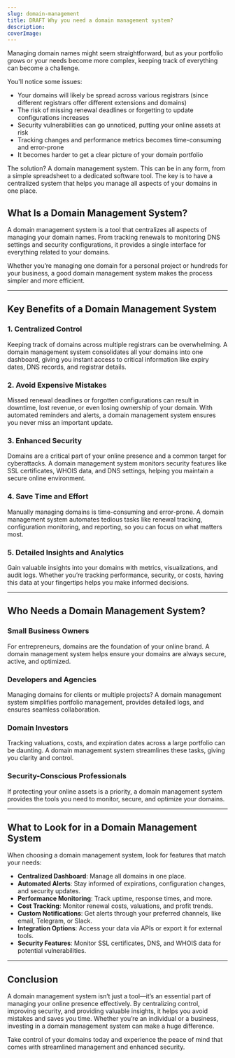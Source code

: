 ```yaml
---
slug: domain-management
title: DRAFT Why you need a domain management system?
description: 
coverImage: 
---
```


Managing domain names might seem straightforward, but as your portfolio grows or your needs become more complex, keeping track of everything can become a challenge.

You'll notice some issues:
- Your domains will likely be spread across various registrars (since different registrars offer different extensions and domains)
- The risk of missing renewal deadlines or forgetting to update configurations increases
- Security vulnerabilities can go unnoticed, putting your online assets at risk
- Tracking changes and performance metrics becomes time-consuming and error-prone
- It becomes harder to get a clear picture of your domain portfolio

The solution? A domain management system.
This can be in any form, from a simple spreadsheet to a dedicated software tool. The key is to have a centralized system that helps you manage all aspects of your domains in one place.

## What Is a Domain Management System?

A domain management system is a tool that centralizes all aspects of managing your domain names. From tracking renewals to monitoring DNS settings and security configurations, it provides a single interface for everything related to your domains.

Whether you’re managing one domain for a personal project or hundreds for your business, a good domain management system makes the process simpler and more efficient.

---

## Key Benefits of a Domain Management System

### 1. **Centralized Control**
Keeping track of domains across multiple registrars can be overwhelming. A domain management system consolidates all your domains into one dashboard, giving you instant access to critical information like expiry dates, DNS records, and registrar details.

### 2. **Avoid Expensive Mistakes**
Missed renewal deadlines or forgotten configurations can result in downtime, lost revenue, or even losing ownership of your domain. With automated reminders and alerts, a domain management system ensures you never miss an important update.

### 3. **Enhanced Security**
Domains are a critical part of your online presence and a common target for cyberattacks. A domain management system monitors security features like SSL certificates, WHOIS data, and DNS settings, helping you maintain a secure online environment.

### 4. **Save Time and Effort**
Manually managing domains is time-consuming and error-prone. A domain management system automates tedious tasks like renewal tracking, configuration monitoring, and reporting, so you can focus on what matters most.

### 5. **Detailed Insights and Analytics**
Gain valuable insights into your domains with metrics, visualizations, and audit logs. Whether you’re tracking performance, security, or costs, having this data at your fingertips helps you make informed decisions.

---

## Who Needs a Domain Management System?

### Small Business Owners
For entrepreneurs, domains are the foundation of your online brand. A domain management system helps ensure your domains are always secure, active, and optimized.

### Developers and Agencies
Managing domains for clients or multiple projects? A domain management system simplifies portfolio management, provides detailed logs, and ensures seamless collaboration.

### Domain Investors
Tracking valuations, costs, and expiration dates across a large portfolio can be daunting. A domain management system streamlines these tasks, giving you clarity and control.

### Security-Conscious Professionals
If protecting your online assets is a priority, a domain management system provides the tools you need to monitor, secure, and optimize your domains.

---

## What to Look for in a Domain Management System

When choosing a domain management system, look for features that match your needs:

- **Centralized Dashboard**: Manage all domains in one place.
- **Automated Alerts**: Stay informed of expirations, configuration changes, and security updates.
- **Performance Monitoring**: Track uptime, response times, and more.
- **Cost Tracking**: Monitor renewal costs, valuations, and profit trends.
- **Custom Notifications**: Get alerts through your preferred channels, like email, Telegram, or Slack.
- **Integration Options**: Access your data via APIs or export it for external tools.
- **Security Features**: Monitor SSL certificates, DNS, and WHOIS data for potential vulnerabilities.

---

## Conclusion

A domain management system isn’t just a tool—it’s an essential part of managing your online presence effectively. By centralizing control, improving security, and providing valuable insights, it helps you avoid mistakes and saves you time. Whether you’re an individual or a business, investing in a domain management system can make a huge difference.

Take control of your domains today and experience the peace of mind that comes with streamlined management and enhanced security.
